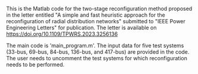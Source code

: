 This is the Matlab code for the two-stage reconfiguration method proposed in the letter entitled "A simple and fast heuristic approach for the reconfiguration of radial distribution networks" submitted to "IEEE Power Engineering Letters" for publication. The letter is available on https://doi.org/10.1109/TPWRS.2023.3256136

The main code is 'main_program.m'. The input data for five test systems (33-bus, 69-bus, 84-bus, 136-bus, and 417-bus) are provided in the code. The user needs to uncomment the test systems for which reconfiguration needs to be performed.
